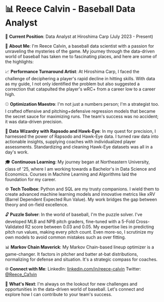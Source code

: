 # 📊 **Reece Calvin - Baseball Data Analyst**

🏢 **Current Position**: Data Analyst at Hiroshima Carp (July 2023 - Present)

🧠 **About Me**:
I'm Reece Calvin, a baseball data scientist with a passion for unraveling the mysteries of the game. My journey through the data-driven world of baseball has taken me to fascinating places, and here are some of the highlights:

📈 **Performance Turnaround Artist**:
At Hiroshima Carp, I faced the challenge of deciphering a player's rapid decline in hitting skills. With data as my guide, I not only identified the problem but also suggested a correction that catapulted the player's wRC+ from a career low to a career high.

⚾ **Optimization Maestro**:
I'm not just a numbers person; I'm a strategist too. I crafted offensive and pitching+defensive regression models that became the secret sauce for maximizing runs. The team's success was no accident; it was data-driven precision.

📡 **Data Wizardry with Rapsodo and Hawk-Eye**:
In my quest for precision, I harnessed the power of Rapsodo and Hawk-Eye data. I turned raw data into actionable insights, supplying coaches with individualized player assessments. Standardizing and cleaning Hawk-Eye datasets was all in a day's work.

🎓 **Continuous Learning**:
My journey began at Northeastern University, class of '25, where I am working towards a Bachelor's in Data Science and Economics. Courses in Machine Learning and Algorithms laid the foundation for my career.

⚙️ **Tech Toolbox**:
Python and SQL are my trusty companions. I wield them to create advanced machine learning models and innovative metrics like xRV (Barrel Dependent Expected Run Value). My work bridges the gap between theory and on-field excellence.

🔓 **Puzzle Solver**:
In the world of baseball, I'm the puzzle solver. I've developed MLB and NPB pitch graders, fine-tuned with a 5-Fold Cross-Validated R2 score between 0.03 and 0.05. My expertise lies in predicting pitch run values, making every pitch count. Even more-so, I scrutinize my own models to avoid common mistakes such as over fitting.

📊 **Markov Chain Maverick**:
My Markov Chain-based lineup optimizer is a game-changer. It factors in pitcher and batter at-bat distributions, normalizing for defense and situation. It's a strategic compass for coaches.

🌐 **Connect with Me**:
LinkedIn: [linkedin.com/in/reece-calvin](https://www.linkedin.com/in/reece-calvin/)
Twitter: [@Reece_Ca1vin](https://twitter.com/Reece_Ca1vin)

🔮 **What's Next**:
I'm always on the lookout for new challenges and opportunities in the data-driven world of baseball. Let's connect and explore how I can contribute to your team's success.
